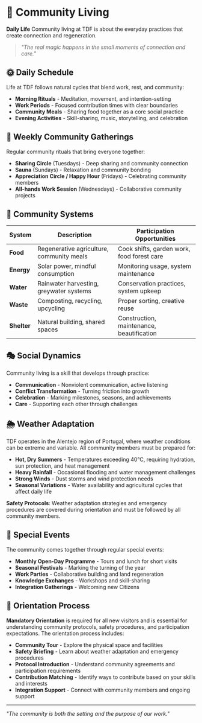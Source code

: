 # 🏡 Community Living

**Daily Life** Community living at TDF is about the everyday practices that create connection and regeneration.

> *"The real magic happens in the small moments of connection and care."*

## 🌞 Daily Schedule

Life at TDF follows natural cycles that blend work, rest, and community:

- **Morning Rituals** - Meditation, movement, and intention-setting
- **Work Periods** - Focused contribution times with clear boundaries
- **Community Meals** - Sharing food together as a core social practice
- **Evening Activities** - Skill-sharing, music, storytelling, and celebration

## 🎪 Weekly Community Gatherings

Regular community rituals that bring everyone together:

- **Sharing Circle** (Tuesdays) - Deep sharing and community connection
- **Sauna** (Sundays) - Relaxation and community bonding
- **Appreciation Circle / Happy Hour** (Fridays) - Celebrating community members
- **All-hands Work Session** (Wednesdays) - Collaborative community projects

## 🧩 Community Systems

| System      | Description                               | Participation Opportunities                 |
| ----------- | ----------------------------------------- | ------------------------------------------ |
| **Food**    | Regenerative agriculture, community meals | Cook shifts, garden work, food forest care |
| **Energy**  | Solar power, mindful consumption          | Monitoring usage, system maintenance       |
| **Water**   | Rainwater harvesting, greywater systems   | Conservation practices, system upkeep      |
| **Waste**   | Composting, recycling, upcycling          | Proper sorting, creative reuse             |
| **Shelter** | Natural building, shared spaces           | Construction, maintenance, beautification  |

## 🎭 Social Dynamics

Community living is a skill that develops through practice:

- **Communication** - Nonviolent communication, active listening
- **Conflict Transformation** - Turning friction into growth
- **Celebration** - Marking milestones, seasons, and achievements
- **Care** - Supporting each other through challenges

## 🌦️ Weather Adaptation

TDF operates in the Alentejo region of Portugal, where weather conditions can be extreme and variable. All community members must be prepared for:

- **Hot, Dry Summers** - Temperatures exceeding 40°C, requiring hydration, sun protection, and heat management
- **Heavy Rainfall** - Occasional flooding and water management challenges
- **Strong Winds** - Dust storms and wind protection needs
- **Seasonal Variations** - Water availability and agricultural cycles that affect daily life

**Safety Protocols**: Weather adaptation strategies and emergency procedures are covered during orientation and must be followed by all community members.

## 🎪 Special Events

The community comes together through regular special events:

- **Monthly Open-Day Programme** - Tours and lunch for short visits
- **Seasonal Festivals** - Marking the turning of the year
- **Work Parties** - Collaborative building and land regeneration
- **Knowledge Exchanges** - Workshops and skill-sharing
- **Integration Gatherings** - Welcoming new Citizens

## 🎯 Orientation Process

**Mandatory Orientation** is required for all new visitors and is essential for understanding community protocols, safety procedures, and participation expectations. The orientation process includes:

- **Community Tour** - Explore the physical space and facilities
- **Safety Briefing** - Learn about weather adaptation and emergency procedures
- **Protocol Introduction** - Understand community agreements and participation requirements
- **Contribution Matching** - Identify ways to contribute based on your skills and interests
- **Integration Support** - Connect with community members and ongoing support

---

*"The community is both the setting and the purpose of our work."*
